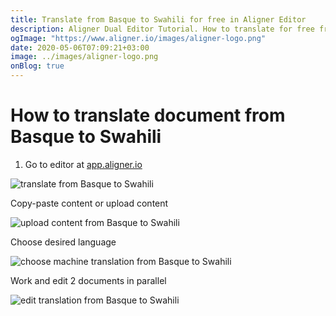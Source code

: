 ```yaml
---
title: Translate from Basque to Swahili for free in Aligner Editor
description: Aligner Dual Editor Tutorial. How to translate for free from Basque to Swahili. Aligner is multilingual document management platform. 
ogImage: "https://www.aligner.io/images/aligner-logo.png"
date: 2020-05-06T07:09:21+03:00
image: ../images/aligner-logo.png
onBlog: true
---
```


# How to translate document from Basque to Swahili

1. Go to editor at [app.aligner.io](https://app.aligner.io "Aligner App web page")

![translate from Basque to Swahili](../aligner-blank-editor.png "translate from Basque to Swahili")

Copy-paste content or upload content

![upload content from Basque to Swahili](../aligner-uploaded-document.png "upload content from Basque to Swahili")

Choose desired language

![choose machine translation from Basque to Swahili](../aligner-language-dropdown.png "choose machine translation from Basque to Swahili")

Work and edit 2 documents in parallel

![edit translation from Basque to Swahili](../aligner-double-sitded-editor.png "edit translation from Basque to Swahili")

